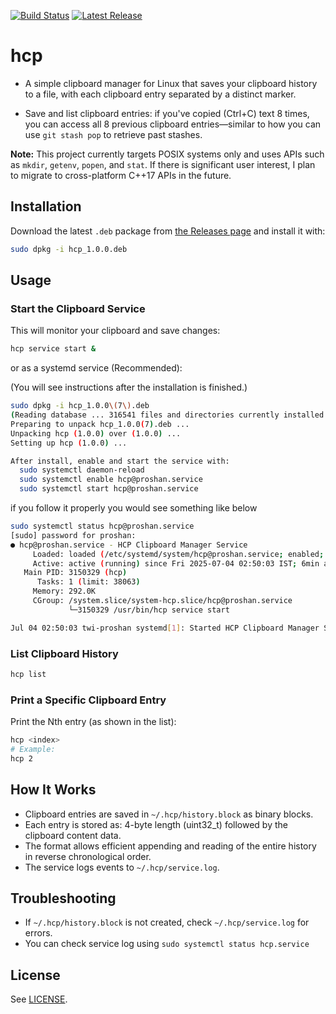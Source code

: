 [![Build Status](https://github.com/Agent-Hellboy/hcp/actions/workflows/test.yml/badge.svg)](https://github.com/Agent-Hellboy/hcp/actions/workflows/test.yml)
[![Latest Release](https://img.shields.io/github/v/release/Agent-Hellboy/hcp?label=release)](https://github.com/Agent-Hellboy/hcp/releases)

# hcp

- A simple clipboard manager for Linux that saves your clipboard history to a file, with each clipboard entry separated by a distinct marker.

- Save and list clipboard entries: if you've copied (Ctrl+C) text 8 times, you can access all 8 previous clipboard entries—similar to how you can use `git stash pop` to retrieve past stashes.

**Note:** This project currently targets POSIX systems only and uses APIs such as `mkdir`, `getenv`, `popen`, and `stat`. If there is significant user interest, I plan to migrate to cross-platform C++17 APIs in the future.

## Installation

Download the latest `.deb` package from [the Releases page](https://github.com/Agent-Hellboy/hcp/releases) and install it with:
```sh
sudo dpkg -i hcp_1.0.0.deb
```

## Usage

### Start the Clipboard Service
This will monitor your clipboard and save changes:
```sh
hcp service start &
```

or as a systemd service (Recommended):

(You will see instructions after the installation is finished.)
```bash
sudo dpkg -i hcp_1.0.0\(7\).deb 
(Reading database ... 316541 files and directories currently installed.)
Preparing to unpack hcp_1.0.0(7).deb ...
Unpacking hcp (1.0.0) over (1.0.0) ...
Setting up hcp (1.0.0) ...

After install, enable and start the service with:
  sudo systemctl daemon-reload
  sudo systemctl enable hcp@proshan.service
  sudo systemctl start hcp@proshan.service

```

if you follow it properly you would see something like below
```bash 
sudo systemctl status hcp@proshan.service
[sudo] password for proshan: 
● hcp@proshan.service - HCP Clipboard Manager Service
     Loaded: loaded (/etc/systemd/system/hcp@proshan.service; enabled; vendor preset: enabled)
     Active: active (running) since Fri 2025-07-04 02:50:03 IST; 6min ago
   Main PID: 3150329 (hcp)
      Tasks: 1 (limit: 38063)
     Memory: 292.0K
     CGroup: /system.slice/system-hcp.slice/hcp@proshan.service
             └─3150329 /usr/bin/hcp service start

Jul 04 02:50:03 twi-proshan systemd[1]: Started HCP Clipboard Manager Service.
```
### List Clipboard History
```sh
hcp list
```

### Print a Specific Clipboard Entry
Print the Nth entry (as shown in the list):
```sh
hcp <index>
# Example:
hcp 2
```

## How It Works
- Clipboard entries are saved in `~/.hcp/history.block` as binary blocks.
- Each entry is stored as: 4-byte length (uint32_t) followed by the clipboard content data.
- The format allows efficient appending and reading of the entire history in reverse chronological order.
- The service logs events to `~/.hcp/service.log`.

## Troubleshooting
- If `~/.hcp/history.block` is not created, check `~/.hcp/service.log` for errors.
- You can check service log using `sudo systemctl status hcp.service` 

## License
See [LICENSE](LICENSE).
